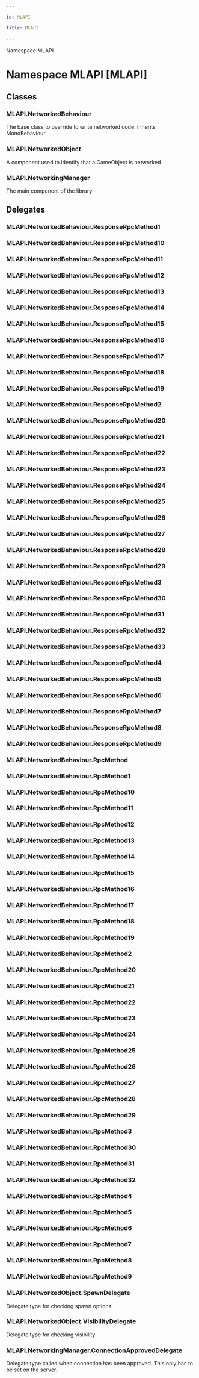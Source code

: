 ```yaml
---

id: MLAPI

title: MLAPI

---
```


Namespace MLAPI

# Namespace MLAPI [MLAPI]

<div class="markdown level0 summary" markdown="1">

</div>

<div class="markdown level0 conceptual" markdown="1">

</div>

<div class="markdown level0 remarks" markdown="1">

</div>

## Classes

### MLAPI.NetworkedBehaviour

<div class="section" markdown="1">

The base class to override to write networked code. Inherits
MonoBehaviour

</div>

### MLAPI.NetworkedObject

<div class="section" markdown="1">

A component used to identify that a GameObject is networked

</div>

### MLAPI.NetworkingManager

<div class="section" markdown="1">

The main component of the library

</div>

## Delegates

### MLAPI.NetworkedBehaviour.ResponseRpcMethod1

<div class="section" markdown="1">

</div>

### MLAPI.NetworkedBehaviour.ResponseRpcMethod10

<div class="section" markdown="1">

</div>

### MLAPI.NetworkedBehaviour.ResponseRpcMethod11

<div class="section" markdown="1">

</div>

### MLAPI.NetworkedBehaviour.ResponseRpcMethod12

<div class="section" markdown="1">

</div>

### MLAPI.NetworkedBehaviour.ResponseRpcMethod13

<div class="section" markdown="1">

</div>

### MLAPI.NetworkedBehaviour.ResponseRpcMethod14

<div class="section" markdown="1">

</div>

### MLAPI.NetworkedBehaviour.ResponseRpcMethod15

<div class="section" markdown="1">

</div>

### MLAPI.NetworkedBehaviour.ResponseRpcMethod16

<div class="section" markdown="1">

</div>

### MLAPI.NetworkedBehaviour.ResponseRpcMethod17

<div class="section" markdown="1">

</div>

### MLAPI.NetworkedBehaviour.ResponseRpcMethod18

<div class="section" markdown="1">

</div>

### MLAPI.NetworkedBehaviour.ResponseRpcMethod19

<div class="section" markdown="1">

</div>

### MLAPI.NetworkedBehaviour.ResponseRpcMethod2

<div class="section" markdown="1">

</div>

### MLAPI.NetworkedBehaviour.ResponseRpcMethod20

<div class="section" markdown="1">

</div>

### MLAPI.NetworkedBehaviour.ResponseRpcMethod21

<div class="section" markdown="1">

</div>

### MLAPI.NetworkedBehaviour.ResponseRpcMethod22

<div class="section" markdown="1">

</div>

### MLAPI.NetworkedBehaviour.ResponseRpcMethod23

<div class="section" markdown="1">

</div>

### MLAPI.NetworkedBehaviour.ResponseRpcMethod24

<div class="section" markdown="1">

</div>

### MLAPI.NetworkedBehaviour.ResponseRpcMethod25

<div class="section" markdown="1">

</div>

### MLAPI.NetworkedBehaviour.ResponseRpcMethod26

<div class="section" markdown="1">

</div>

### MLAPI.NetworkedBehaviour.ResponseRpcMethod27

<div class="section" markdown="1">

</div>

### MLAPI.NetworkedBehaviour.ResponseRpcMethod28

<div class="section" markdown="1">

</div>

### MLAPI.NetworkedBehaviour.ResponseRpcMethod29

<div class="section" markdown="1">

</div>

### MLAPI.NetworkedBehaviour.ResponseRpcMethod3

<div class="section" markdown="1">

</div>

### MLAPI.NetworkedBehaviour.ResponseRpcMethod30

<div class="section" markdown="1">

</div>

### MLAPI.NetworkedBehaviour.ResponseRpcMethod31

<div class="section" markdown="1">

</div>

### MLAPI.NetworkedBehaviour.ResponseRpcMethod32

<div class="section" markdown="1">

</div>

### MLAPI.NetworkedBehaviour.ResponseRpcMethod33

<div class="section" markdown="1">

</div>

### MLAPI.NetworkedBehaviour.ResponseRpcMethod4

<div class="section" markdown="1">

</div>

### MLAPI.NetworkedBehaviour.ResponseRpcMethod5

<div class="section" markdown="1">

</div>

### MLAPI.NetworkedBehaviour.ResponseRpcMethod6

<div class="section" markdown="1">

</div>

### MLAPI.NetworkedBehaviour.ResponseRpcMethod7

<div class="section" markdown="1">

</div>

### MLAPI.NetworkedBehaviour.ResponseRpcMethod8

<div class="section" markdown="1">

</div>

### MLAPI.NetworkedBehaviour.ResponseRpcMethod9

<div class="section" markdown="1">

</div>

### MLAPI.NetworkedBehaviour.RpcMethod

<div class="section" markdown="1">

</div>

### MLAPI.NetworkedBehaviour.RpcMethod1

<div class="section" markdown="1">

</div>

### MLAPI.NetworkedBehaviour.RpcMethod10

<div class="section" markdown="1">

</div>

### MLAPI.NetworkedBehaviour.RpcMethod11

<div class="section" markdown="1">

</div>

### MLAPI.NetworkedBehaviour.RpcMethod12

<div class="section" markdown="1">

</div>

### MLAPI.NetworkedBehaviour.RpcMethod13

<div class="section" markdown="1">

</div>

### MLAPI.NetworkedBehaviour.RpcMethod14

<div class="section" markdown="1">

</div>

### MLAPI.NetworkedBehaviour.RpcMethod15

<div class="section" markdown="1">

</div>

### MLAPI.NetworkedBehaviour.RpcMethod16

<div class="section" markdown="1">

</div>

### MLAPI.NetworkedBehaviour.RpcMethod17

<div class="section" markdown="1">

</div>

### MLAPI.NetworkedBehaviour.RpcMethod18

<div class="section" markdown="1">

</div>

### MLAPI.NetworkedBehaviour.RpcMethod19

<div class="section" markdown="1">

</div>

### MLAPI.NetworkedBehaviour.RpcMethod2

<div class="section" markdown="1">

</div>

### MLAPI.NetworkedBehaviour.RpcMethod20

<div class="section" markdown="1">

</div>

### MLAPI.NetworkedBehaviour.RpcMethod21

<div class="section" markdown="1">

</div>

### MLAPI.NetworkedBehaviour.RpcMethod22

<div class="section" markdown="1">

</div>

### MLAPI.NetworkedBehaviour.RpcMethod23

<div class="section" markdown="1">

</div>

### MLAPI.NetworkedBehaviour.RpcMethod24

<div class="section" markdown="1">

</div>

### MLAPI.NetworkedBehaviour.RpcMethod25

<div class="section" markdown="1">

</div>

### MLAPI.NetworkedBehaviour.RpcMethod26

<div class="section" markdown="1">

</div>

### MLAPI.NetworkedBehaviour.RpcMethod27

<div class="section" markdown="1">

</div>

### MLAPI.NetworkedBehaviour.RpcMethod28

<div class="section" markdown="1">

</div>

### MLAPI.NetworkedBehaviour.RpcMethod29

<div class="section" markdown="1">

</div>

### MLAPI.NetworkedBehaviour.RpcMethod3

<div class="section" markdown="1">

</div>

### MLAPI.NetworkedBehaviour.RpcMethod30

<div class="section" markdown="1">

</div>

### MLAPI.NetworkedBehaviour.RpcMethod31

<div class="section" markdown="1">

</div>

### MLAPI.NetworkedBehaviour.RpcMethod32

<div class="section" markdown="1">

</div>

### MLAPI.NetworkedBehaviour.RpcMethod4

<div class="section" markdown="1">

</div>

### MLAPI.NetworkedBehaviour.RpcMethod5

<div class="section" markdown="1">

</div>

### MLAPI.NetworkedBehaviour.RpcMethod6

<div class="section" markdown="1">

</div>

### MLAPI.NetworkedBehaviour.RpcMethod7

<div class="section" markdown="1">

</div>

### MLAPI.NetworkedBehaviour.RpcMethod8

<div class="section" markdown="1">

</div>

### MLAPI.NetworkedBehaviour.RpcMethod9

<div class="section" markdown="1">

</div>

### MLAPI.NetworkedObject.SpawnDelegate

<div class="section" markdown="1">

Delegate type for checking spawn options

</div>

### MLAPI.NetworkedObject.VisibilityDelegate

<div class="section" markdown="1">

Delegate type for checking visibility

</div>

### MLAPI.NetworkingManager.ConnectionApprovedDelegate

<div class="section" markdown="1">

Delegate type called when connection has been approved. This only has to
be set on the server.

</div>
